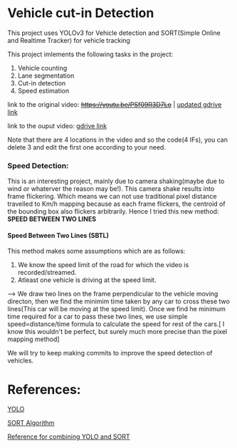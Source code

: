 # Vehicle cut-in Detection

This project uses YOLOv3 for Vehicle detection and SORT(Simple Online and Realtime Tracker) for vehicle tracking

This project imlements the following tasks in the project: 

1. Vehicle counting
2. Lane segmentation
3. Cut-in detection
4. Speed estimation


link to the original video: ~~https://youtu.be/PSf09R3D7Lo~~ | [updated gdrive link](https://drive.google.com/file/d/1G0e-Jz8b24az4Dwpyus9ln0c3jfaYt2V/view?usp=sharing)

link to the ouput video: [gdrive link](https://drive.google.com/open?id=1Zci9i13Voo9KMhJQyygoZ-kYAVFiaoVQ)

Note that there are 4 locations in the video and so the code(4 IFs), you can delete 3 and edit the first one according to your need.

### Speed Detection:
This is an interesting project, mainly due to camera shaking(maybe due to wind or whaterver the reason may be!). This camera shake results into frame flickering. Which means we can not use traditional pixel distance travelled to Km/h mapping because as each frame flickers, the centroid of the bounding box also flickers arbitrarily. Hence I tried this new method: <b> SPEED BETWEEN TWO LINES</b>

#### Speed Between Two Lines (SBTL)
This method makes some assumptions which are as follows:
1. We know the speed limit of the road for which the video is recorded/streamed.
2. Atleast one vehicle is driving at the speed limit.

--> We draw two lines on the frame perpendicular to the vehicle moving directon, then we find the minimim time taken by any car to cross these two lines(This car will be moving at the speed limit). Once we find he minimum time required for a car to pass these two lines, we use simple speed=distance/time formula to calculate the speed for rest of the cars.[ I know this wouldn't be perfect, but surely much more precise than the pixel mapping method]



We will try to keep making commits to improve the speed detection of vehicles.



# References:


[YOLO](https://www.pyimagesearch.com/2018/11/12/yolo-object-detection-with-opencv/)

[SORT Algorithm](https://github.com/abewley/sort)

[Reference for combining YOLO and SORT](https://github.com/guillelopez/python-traffic-counter-with-yolo-and-sort)
